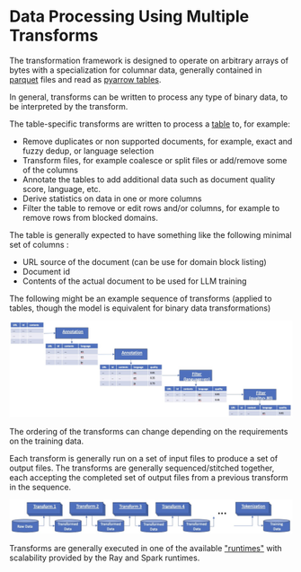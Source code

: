 # Data Processing Using Multiple Transforms

The transformation framework is designed to operate on arbitrary arrays of
bytes with a specialization for columnar data, generally contained
in [parquet](https://arrow.apache.org/docs/python/parquet.html) files and read as [pyarrow tables](https://arrow.apache.org/docs/python/index.html).

In general, transforms can be written to process any type of
binary data, to be interpreted by the transform.

The table-specific transforms are written to process a [table](https://arrow.apache.org/docs/python/generated/pyarrow.Table.html)
to, for example:

* Remove duplicates or non supported documents, for example, exact and fuzzy dedup, or language selection
* Transform files, for example coalesce or split files or add/remove some of the columns
* Annotate the tables to add additional data such as document quality score, language, etc.
* Derive statistics on data in one or more columns 
* Filter the table to remove or edit rows and/or columns, for example to remove rows from blocked domains.

The table is generally expected to have something like the following minimal set of columns :

* URL source of the document (can be use for domain block listing)
* Document id
* Contents of the actual document to be used for LLM training

The following might be an example sequence of transforms (applied to tables,
though the model is equivalent for binary data transformations)

![Data Transformation](data-transformation.jpg)

The ordering of the transforms can change depending on the requirements on the training data. 

Each transform is generally run on a set of input files to produce a set of output files.
The transforms are generally sequenced/stitched together, 
each accepting the completed set of output files from a
previous transform in the sequence. 

![Data Transformation Flow](data-flow.jpg)

Transforms are generally executed in one of the available 
["runtimes"](../data-processing-lib/doc/transform-runtimes.md) with
scalability provided by the Ray and Spark runtimes.

